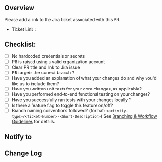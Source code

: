<!--- Thank you for helping us out: your efforts mean a great deal to the project!. Please provide a general summary of your changes in the title above -->

## Overview

Please add a link to the Jira ticket associated with this PR.

- Ticket Link :

## Checklist:

- [ ] No hardcoded credentials or secrets
- [ ] PR is raised using a valid organization account
- [ ] Clear PR title and link to Jira issue
- [ ] PR targets the correct branch ?
- [ ] Have you added an explanation of what your changes do and why you'd like us to include them?
- [ ] Have you written unit tests for your core changes, as applicable?
- [ ] Have you performed end-to-end functional testing on your changes?
- [ ] Have you successfully ran tests with your changes locally ?
- [ ] Is there a feature flag to toggle this feature on/off?
- [ ] Branch naming conventions followed? (format: `<activity-type>/<Ticket-Number>-<Short-Description>`)
      See [Branching & Workflow Guidelines](https://yco.atlassian.net/wiki/spaces/Intelliome/pages/4259897/Environment+Branching+and+Workflow#Workflow) for details.

## Notify to

## <!-- List of people who should be notified about the changes -->

## Change Log

## <!-- Specify the changes list. -->
